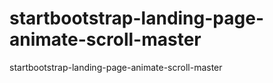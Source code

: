# startbootstrap-landing-page-animate-scroll-master
startbootstrap-landing-page-animate-scroll-master
